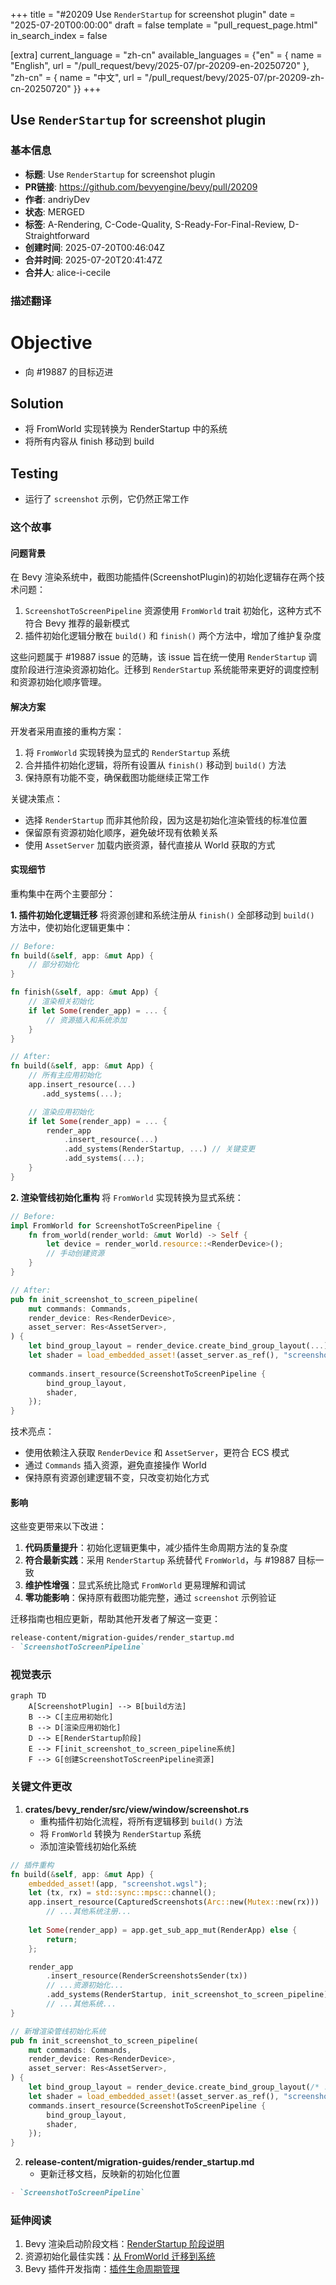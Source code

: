 +++
title = "#20209 Use `RenderStartup` for screenshot plugin"
date = "2025-07-20T00:00:00"
draft = false
template = "pull_request_page.html"
in_search_index = false

[extra]
current_language = "zh-cn"
available_languages = {"en" = { name = "English", url = "/pull_request/bevy/2025-07/pr-20209-en-20250720" }, "zh-cn" = { name = "中文", url = "/pull_request/bevy/2025-07/pr-20209-zh-cn-20250720" }}
+++

## Use `RenderStartup` for screenshot plugin

### 基本信息
- **标题**: Use `RenderStartup` for screenshot plugin
- **PR链接**: https://github.com/bevyengine/bevy/pull/20209
- **作者**: andriyDev
- **状态**: MERGED
- **标签**: A-Rendering, C-Code-Quality, S-Ready-For-Final-Review, D-Straightforward
- **创建时间**: 2025-07-20T00:46:04Z
- **合并时间**: 2025-07-20T20:41:47Z
- **合并人**: alice-i-cecile

### 描述翻译
# Objective
- 向 #19887 的目标迈进

## Solution
- 将 FromWorld 实现转换为 RenderStartup 中的系统
- 将所有内容从 finish 移动到 build

## Testing
- 运行了 `screenshot` 示例，它仍然正常工作

### 这个故事

#### 问题背景
在 Bevy 渲染系统中，截图功能插件(ScreenshotPlugin)的初始化逻辑存在两个技术问题：
1. `ScreenshotToScreenPipeline` 资源使用 `FromWorld` trait 初始化，这种方式不符合 Bevy 推荐的最新模式
2. 插件初始化逻辑分散在 `build()` 和 `finish()` 两个方法中，增加了维护复杂度

这些问题属于 #19887 issue 的范畴，该 issue 旨在统一使用 `RenderStartup` 调度阶段进行渲染资源初始化。迁移到 `RenderStartup` 系统能带来更好的调度控制和资源初始化顺序管理。

#### 解决方案
开发者采用直接的重构方案：
1. 将 `FromWorld` 实现转换为显式的 `RenderStartup` 系统
2. 合并插件初始化逻辑，将所有设置从 `finish()` 移动到 `build()` 方法
3. 保持原有功能不变，确保截图功能继续正常工作

关键决策点：
- 选择 `RenderStartup` 而非其他阶段，因为这是初始化渲染管线的标准位置
- 保留原有资源初始化顺序，避免破坏现有依赖关系
- 使用 `AssetServer` 加载内嵌资源，替代直接从 World 获取的方式

#### 实现细节
重构集中在两个主要部分：

**1. 插件初始化逻辑迁移**
将资源创建和系统注册从 `finish()` 全部移动到 `build()` 方法中，使初始化逻辑更集中：

```rust
// Before:
fn build(&self, app: &mut App) {
    // 部分初始化
}

fn finish(&self, app: &mut App) {
    // 渲染相关初始化
    if let Some(render_app) = ... {
        // 资源插入和系统添加
    }
}

// After:
fn build(&self, app: &mut App) {
    // 所有主应用初始化
    app.insert_resource(...)
       .add_systems(...);

    // 渲染应用初始化
    if let Some(render_app) = ... {
        render_app
            .insert_resource(...)
            .add_systems(RenderStartup, ...) // 关键变更
            .add_systems(...);
    }
}
```

**2. 渲染管线初始化重构**
将 `FromWorld` 实现转换为显式系统：

```rust
// Before:
impl FromWorld for ScreenshotToScreenPipeline {
    fn from_world(render_world: &mut World) -> Self {
        let device = render_world.resource::<RenderDevice>();
        // 手动创建资源
    }
}

// After:
pub fn init_screenshot_to_screen_pipeline(
    mut commands: Commands,
    render_device: Res<RenderDevice>,
    asset_server: Res<AssetServer>,
) {
    let bind_group_layout = render_device.create_bind_group_layout(...);
    let shader = load_embedded_asset!(asset_server.as_ref(), "screenshot.wgsl");
    
    commands.insert_resource(ScreenshotToScreenPipeline {
        bind_group_layout,
        shader,
    });
}
```

技术亮点：
- 使用依赖注入获取 `RenderDevice` 和 `AssetServer`，更符合 ECS 模式
- 通过 `Commands` 插入资源，避免直接操作 World
- 保持原有资源创建逻辑不变，只改变初始化方式

#### 影响
这些变更带来以下改进：
1. **代码质量提升**：初始化逻辑更集中，减少插件生命周期方法的复杂度
2. **符合最新实践**：采用 `RenderStartup` 系统替代 `FromWorld`，与 #19887 目标一致
3. **维护性增强**：显式系统比隐式 `FromWorld` 更易理解和调试
4. **零功能影响**：保持原有截图功能完整，通过 `screenshot` 示例验证

迁移指南也相应更新，帮助其他开发者了解这一变更：
```markdown
release-content/migration-guides/render_startup.md
- `ScreenshotToScreenPipeline`
```

### 视觉表示
```mermaid
graph TD
    A[ScreenshotPlugin] --> B[build方法]
    B --> C[主应用初始化]
    B --> D[渲染应用初始化]
    D --> E[RenderStartup阶段]
    E --> F[init_screenshot_to_screen_pipeline系统]
    F --> G[创建ScreenshotToScreenPipeline资源]
```

### 关键文件更改

1. **crates/bevy_render/src/view/window/screenshot.rs**
   - 重构插件初始化流程，将所有逻辑移到 `build()` 方法
   - 将 `FromWorld` 转换为 `RenderStartup` 系统
   - 添加渲染管线初始化系统

```rust
// 插件重构
fn build(&self, app: &mut App) {
    embedded_asset!(app, "screenshot.wgsl");
    let (tx, rx) = std::sync::mpsc::channel();
    app.insert_resource(CapturedScreenshots(Arc::new(Mutex::new(rx)))
        // ...其他系统注册...
    
    let Some(render_app) = app.get_sub_app_mut(RenderApp) else {
        return;
    };

    render_app
        .insert_resource(RenderScreenshotsSender(tx))
        // ...资源初始化...
        .add_systems(RenderStartup, init_screenshot_to_screen_pipeline) // 新增系统
        // ...其他系统...
}

// 新增渲染管线初始化系统
pub fn init_screenshot_to_screen_pipeline(
    mut commands: Commands,
    render_device: Res<RenderDevice>,
    asset_server: Res<AssetServer>,
) {
    let bind_group_layout = render_device.create_bind_group_layout(/* ... */);
    let shader = load_embedded_asset!(asset_server.as_ref(), "screenshot.wgsl");
    commands.insert_resource(ScreenshotToScreenPipeline {
        bind_group_layout,
        shader,
    });
}
```

2. **release-content/migration-guides/render_startup.md**
   - 更新迁移文档，反映新的初始化位置

```markdown
- `ScreenshotToScreenPipeline`
```

### 延伸阅读
1. Bevy 渲染启动阶段文档：[RenderStartup 阶段说明](https://bevyengine.org/learn/book/getting-started/rendering/#render-startup)
2. 资源初始化最佳实践：[从 FromWorld 迁移到系统](https://github.com/bevyengine/bevy/discussions/19887)
3. Bevy 插件开发指南：[插件生命周期管理](https://bevyengine.org/learn/book/getting-started/plugins/)